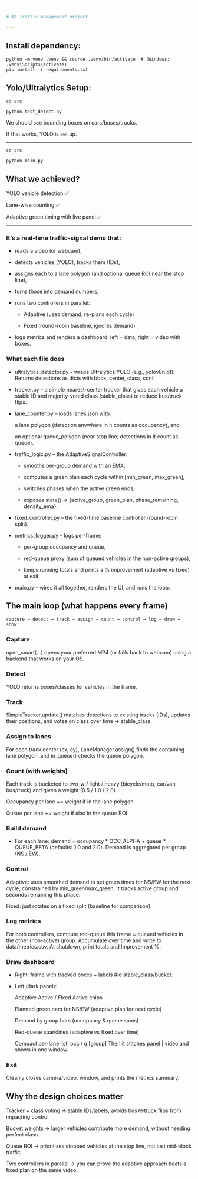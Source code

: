```yaml
---

# AI Traffic management project

---
```


## Install dependency:
```
python -m venv .venv && source .venv/bin/activate  # (Windows: .venv\Scripts\activate)
pip install -r requirements.txt
```

## Yolo/Ultralytics Setup:
```
cd src

python test_detect.py
```
We should see bounding boxes on cars/buses/trucks.

If that works, YOLO is set up.

---

```
cd src

python main.py
```

## What we achieved?

YOLO vehicle detection ✅

Lane-wise counting ✅

Adaptive green timing with live panel ✅


---

### It’s a real-time traffic-signal demo that:

- reads a video (or webcam),

- detects vehicles (YOLO), tracks them (IDs),

- assigns each to a lane polygon (and optional queue ROI near the stop line),

- turns those into demand numbers,

- runs two controllers in parallel:

    - Adaptive (uses demand, re-plans each cycle)

    - Fixed (round-robin baseline, ignores demand)

- logs metrics and renders a dashboard: left = data, right = video with boxes.

### What each file does

- ultralytics_detector.py – wraps Ultralytics YOLO (e.g., yolov8n.pt).
Returns detections as dicts with bbox, center, class, conf.

- tracker.py – a simple nearest-center tracker that gives each vehicle a stable ID and majority-voted class (stable_class) to reduce bus/truck flips.

- lane_counter.py – loads lanes.json with:

    a lane polygon (detection anywhere in it counts as occupancy), and

    an optional queue_polygon (near stop line; detections in it count as queue).

- traffic_logic.py – the AdaptiveSignalController:

    - smooths per-group demand with an EMA,

    - computes a green plan each cycle within [min_green, max_green],

    - switches phases when the active green ends,

    - exposes state() → {active_group, green_plan, phase_remaining, density_ema}.

- fixed_controller.py – the fixed-time baseline controller (round-robin split).

- metrics_logger.py – logs per-frame:

    - per-group occupancy and queue,

    - red-queue proxy (sum of queued vehicles in the non-active groups),

    - keeps running totals and prints a % improvement (adaptive vs fixed) at exit.

- main.py – wires it all together, renders the UI, and runs the loop.

## The main loop (what happens every frame)

```
capture → detect → track → assign → count → control → log → draw → show
```

### Capture
open_smart(...) opens your preferred MP4 (or falls back to webcam) using a backend that works on your OS.

### Detect
YOLO returns boxes/classes for vehicles in the frame.

### Track
SimpleTracker.update() matches detections to existing tracks (IDs), updates their positions, and votes on class over time → stable_class.

### Assign to lanes
For each track center (cx, cy), LaneManager.assign() finds the containing lane polygon, and in_queue() checks the queue polygon.

### Count (with weights)
Each track is bucketed to two_w / light / heavy (bicycle/moto, car/van, bus/truck) and given a weight (0.5 / 1.0 / 2.0).

Occupancy per lane += weight if in the lane polygon

Queue per lane += weight if also in the queue ROI

### Build demand
- For each lane:
    demand = occupancy * OCC_ALPHA + queue * QUEUE_BETA (defaults: 1.0 and 2.0).
    Demand is aggregated per group (NS / EW).

### Control

Adaptive: uses smoothed demand to set green times for NS/EW for the next cycle, constrained by min_green/max_green. It tracks active group and seconds remaining this phase.

Fixed: just rotates on a fixed split (baseline for comparison).

### Log metrics
For both controllers, compute red-queue this frame = queued vehicles in the other (non-active) group. Accumulate over time and write to data/metrics.csv.
At shutdown, print totals and Improvement %.

### Draw dashboard
- Right: frame with tracked boxes + labels #id stable_class/bucket.
- Left (dark panel):

    Adaptive Active / Fixed Active chips

    Planned green bars for NS/EW (adaptive plan for next cycle)

    Demand by group bars (occupancy & queue sums)

    Red-queue sparklines (adaptive vs fixed over time)

    Compact per-lane list: occ / q [group]
    Then it stitches panel | video and shows in one window.

### Exit
Cleanly closes camera/video, window, and prints the metrics summary.

## Why the design choices matter

Tracker + class voting → stable IDs/labels; avoids bus↔truck flips from impacting control.

Bucket weights → larger vehicles contribute more demand, without needing perfect class.

Queue ROI → prioritizes stopped vehicles at the stop line, not just mid-block traffic.

Two controllers in parallel → you can prove the adaptive approach beats a fixed plan on the same video.
